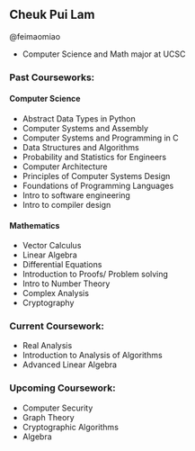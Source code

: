 Cheuk Pui Lam
-  
@feimaomiao  

- Computer Science and Math major at UCSC 

### Past Courseworks:

#### Computer Science

- Abstract Data Types in Python  
- Computer Systems and Assembly  
- Computer Systems and Programming in C
- Data Structures and Algorithms  
- Probability and Statistics for Engineers  
- Computer Architecture  
- Principles of Computer Systems Design
- Foundations of Programming Languages
- Intro to software engineering  
- Intro to compiler design  

#### Mathematics

- Vector Calculus  
- Linear Algebra
- Differential Equations
- Introduction to Proofs/ Problem solving
- Intro to Number Theory  
- Complex Analysis
- Cryptography

### Current Coursework:
- Real Analysis
- Introduction to Analysis of Algorithms
- Advanced Linear Algebra

### Upcoming Coursework:

- Computer Security
- Graph Theory
- Cryptographic Algorithms
- Algebra
